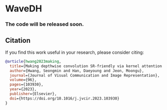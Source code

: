 # WaveDH

### The code will be released soon.

## Citation
If you find this work useful in your research, please consider citing:
```bibtex
@article{hwang2023making,
  title={Making depthwise convolution SR-friendly via kernel attention injection},
  author={Hwang, Seongmin and Han, Daeyoung and Jeon, Moongu},
  journal={Journal of Visual Communication and Image Representation},
  volume={96},
  pages={103930},
  year={2023},
  publisher={Elsevier},
  doi={https://doi.org/10.1016/j.jvcir.2023.103930}
}
```
